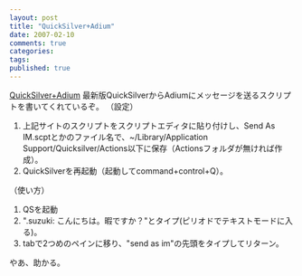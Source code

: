 ```yaml
---
layout: post
title: "QuickSilver+Adium"
date: 2007-02-10
comments: true
categories:
tags:
published: true
---
```



[QuickSilver+Adium](http://blog.codahale.com/2007/01/22/send-as-im-adium-quicksilver/)
最新版QuickSilverからAdiumにメッセージを送るスクリプトを書いてくれているぞ。
（設定）

1. 上記サイトのスクリプトをスクリプトエディタに貼り付けし、Send As IM.scptとかのファイル名で、~/Library/Application Support/Quicksilver/Actions以下に保存（Actionsフォルダが無ければ作成）。
2. QuickSilverを再起動（起動してcommand+control+Q）。

（使い方）

1. QSを起動
2. ".suzuki: こんにちは。暇ですか？"とタイプ(ピリオドでテキストモードに入る)。
3. tabで2つめのペインに移り、"send as im"の先頭をタイプしてリターン。

やあ、助かる。
